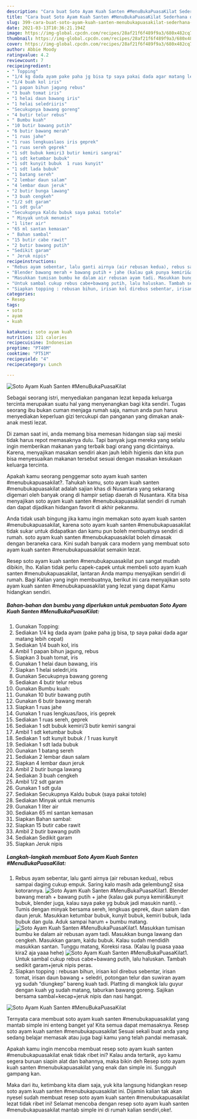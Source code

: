 ```yaml
---
description: "Cara buat Soto Ayam Kuah Santen #MenuBukaPuasaKilat Sederhana dan Mudah Dibuat"
title: "Cara buat Soto Ayam Kuah Santen #MenuBukaPuasaKilat Sederhana dan Mudah Dibuat"
slug: 399-cara-buat-soto-ayam-kuah-santen-menubukapuasakilat-sederhana-dan-mudah-dibuat
date: 2021-03-13T10:36:21.194Z
image: https://img-global.cpcdn.com/recipes/28af21f6f489f9a3/680x482cq70/soto-ayam-kuah-santen-menubukapuasakilat-foto-resep-utama.jpg
thumbnail: https://img-global.cpcdn.com/recipes/28af21f6f489f9a3/680x482cq70/soto-ayam-kuah-santen-menubukapuasakilat-foto-resep-utama.jpg
cover: https://img-global.cpcdn.com/recipes/28af21f6f489f9a3/680x482cq70/soto-ayam-kuah-santen-menubukapuasakilat-foto-resep-utama.jpg
author: Abbie Moody
ratingvalue: 4.2
reviewcount: 7
recipeingredient:
- " Topping"
- "1/4 kg dada ayam pake paha jg bisa tp saya pakai dada agar matang lebih cepat"
- "1/4 buah kol iris"
- "1 papan bihun jagung rebus"
- "3 buah tomat iris"
- "1 helai daun bawang iris"
- "1 helai seledriiris"
- "Secukupnya bawang goreng"
- "4 butir telur rebus"
- " Bumbu kuah"
- "10 butir bawang putih"
- "6 butir bawang merah"
- "1 ruas jahe"
- "1 ruas lengkuaslaos iris geprek"
- "1 ruas sereh geprek"
- "1 sdt bubuk kemiri3 butir kemiri sangrai"
- "1 sdt ketumbar bubuk"
- "1 sdt kunyit bubuk  1 ruas kunyit"
- "1 sdt lada bubuk"
- "1 batang sereh"
- "2 lembar daun salam"
- "4 lembar daun jeruk"
- "2 butir bunga lawang"
- "3 buah cengkeh"
- "1/2 sdt garam"
- "1 sdt gula"
- "Secukupnya Kaldu bubuk saya pakai totole"
- " Minyak untuk menumis"
- "1 liter air"
- "65 ml santan kemasan"
- " Bahan sambal"
- "15 butir cabe rawit"
- "2 butir bawang putih"
- "Sedikit garam"
- " Jeruk nipis"
recipeinstructions:
- "Rebus ayam sebentar, lalu ganti airnya (air rebusan kedua), rebus sampai daging cukup empuk. Saring kalo masih ada gelembung2 sisa kotorannya."
- "Blender bawang merah + bawang putih + jahe (kalau gak punya kemiri&amp;kunyit bubuk, blender juga, kalau saya pake yg bubuk jadi masukin nanti). Tumis dengan minyak bersama sereh, lengkuas geprek, daun salam dan daun jeruk. Masukkan ketumbar bubuk, kunyit bubuk, kemiri bubuk, lada bubuk dan gula. Aduk sampai harum + bumbu matang."
- "Masukkan tumisan bumbu ke dalam air rebusan ayam tadi. Masukkan bunga lawang dan cengkeh. Masukkan garam, kaldu bubuk. Kalau sudah mendidih masukkan santan. Tunggu matang, Koreksi rasa. (Kalau lg puasa yaaa kira2 aja yaaa hehe)"
- "Untuk sambal cukup rebus cabe+bawang putih, lalu haluskan. Tambah sedikit garam+jeruk nipis peras."
- "Siapkan topping : rebusan bihun, irisan kol direbus sebentar, irisan tomat, irisan daun bawang + seledri, potongan telur dan suwiran ayam yg sudah “diungkep” bareng kuah tadi. Platting di mangkok lalu guyur dengan kuah yg sudah matang, taburkan bawang goreng. Sajikan bersama sambal+kecap+jeruk nipis dan nasi hangat."
categories:
- Resep
tags:
- soto
- ayam
- kuah

katakunci: soto ayam kuah 
nutrition: 121 calories
recipecuisine: Indonesian
preptime: "PT40M"
cooktime: "PT51M"
recipeyield: "4"
recipecategory: Lunch

---
```



![Soto Ayam Kuah Santen #MenuBukaPuasaKilat](https://img-global.cpcdn.com/recipes/28af21f6f489f9a3/680x482cq70/soto-ayam-kuah-santen-menubukapuasakilat-foto-resep-utama.jpg)

Sebagai seorang istri, menyediakan panganan lezat kepada keluarga tercinta merupakan suatu hal yang menyenangkan bagi kita sendiri. Tugas seorang ibu bukan cuman menjaga rumah saja, namun anda pun harus menyediakan keperluan gizi tercukupi dan panganan yang dimakan anak-anak mesti lezat.

Di zaman  saat ini, anda memang bisa memesan hidangan siap saji meski tidak harus repot memasaknya dulu. Tapi banyak juga mereka yang selalu ingin memberikan makanan yang terbaik bagi orang yang dicintainya. Karena, menyajikan masakan sendiri akan jauh lebih higienis dan kita pun bisa menyesuaikan makanan tersebut sesuai dengan masakan kesukaan keluarga tercinta. 



Apakah kamu seorang penggemar soto ayam kuah santen #menubukapuasakilat?. Tahukah kamu, soto ayam kuah santen #menubukapuasakilat adalah sajian khas di Nusantara yang sekarang digemari oleh banyak orang di hampir setiap daerah di Nusantara. Kita bisa menyajikan soto ayam kuah santen #menubukapuasakilat sendiri di rumah dan dapat dijadikan hidangan favorit di akhir pekanmu.

Anda tidak usah bingung jika kamu ingin memakan soto ayam kuah santen #menubukapuasakilat, karena soto ayam kuah santen #menubukapuasakilat tidak sukar untuk didapatkan dan kamu pun boleh membuatnya sendiri di rumah. soto ayam kuah santen #menubukapuasakilat boleh dimasak dengan beraneka cara. Kini sudah banyak cara modern yang membuat soto ayam kuah santen #menubukapuasakilat semakin lezat.

Resep soto ayam kuah santen #menubukapuasakilat pun sangat mudah dibikin, lho. Kalian tidak perlu capek-capek untuk membeli soto ayam kuah santen #menubukapuasakilat, lantaran Anda mampu menyajikan sendiri di rumah. Bagi Kalian yang ingin membuatnya, berikut ini cara menyajikan soto ayam kuah santen #menubukapuasakilat yang lezat yang dapat Kamu hidangkan sendiri.

<!--inarticleads1-->

##### Bahan-bahan dan bumbu yang diperlukan untuk pembuatan Soto Ayam Kuah Santen #MenuBukaPuasaKilat:

1. Gunakan  Topping:
1. Sediakan 1/4 kg dada ayam (pake paha jg bisa, tp saya pakai dada agar matang lebih cepat)
1. Sediakan 1/4 buah kol, iris
1. Ambil 1 papan bihun jagung, rebus
1. Siapkan 3 buah tomat, iris
1. Gunakan 1 helai daun bawang, iris
1. Siapkan 1 helai seledri,iris
1. Gunakan Secukupnya bawang goreng
1. Sediakan 4 butir telur rebus
1. Gunakan  Bumbu kuah:
1. Gunakan 10 butir bawang putih
1. Gunakan 6 butir bawang merah
1. Siapkan 1 ruas jahe
1. Gunakan 1 ruas lengkuas/laos, iris geprek
1. Sediakan 1 ruas sereh, geprek
1. Sediakan 1 sdt bubuk kemiri/3 butir kemiri sangrai
1. Ambil 1 sdt ketumbar bubuk
1. Sediakan 1 sdt kunyit bubuk / 1 ruas kunyit
1. Sediakan 1 sdt lada bubuk
1. Gunakan 1 batang sereh
1. Sediakan 2 lembar daun salam
1. Siapkan 4 lembar daun jeruk
1. Ambil 2 butir bunga lawang
1. Sediakan 3 buah cengkeh
1. Ambil 1/2 sdt garam
1. Gunakan 1 sdt gula
1. Sediakan Secukupnya Kaldu bubuk (saya pakai totole)
1. Sediakan  Minyak untuk menumis
1. Gunakan 1 liter air
1. Sediakan 65 ml santan kemasan
1. Siapkan  Bahan sambal:
1. Siapkan 15 butir cabe rawit
1. Ambil 2 butir bawang putih
1. Sediakan Sedikit garam
1. Siapkan  Jeruk nipis




<!--inarticleads2-->

##### Langkah-langkah membuat Soto Ayam Kuah Santen #MenuBukaPuasaKilat:

1. Rebus ayam sebentar, lalu ganti airnya (air rebusan kedua), rebus sampai daging cukup empuk. Saring kalo masih ada gelembung2 sisa kotorannya.
<img src="//assets-global.cpcdn.com/assets/icons/button_play-2c75c40dde080a61004c1f40b05d8f140eaff45d7e9e6481dc71c63d2e7c4909.png" alt="Soto Ayam Kuah Santen #MenuBukaPuasaKilat">1. Blender bawang merah + bawang putih + jahe (kalau gak punya kemiri&amp;kunyit bubuk, blender juga, kalau saya pake yg bubuk jadi masukin nanti). - Tumis dengan minyak bersama sereh, lengkuas geprek, daun salam dan daun jeruk. Masukkan ketumbar bubuk, kunyit bubuk, kemiri bubuk, lada bubuk dan gula. Aduk sampai harum + bumbu matang.
<img src="//assets-global.cpcdn.com/assets/icons/button_play-2c75c40dde080a61004c1f40b05d8f140eaff45d7e9e6481dc71c63d2e7c4909.png" alt="Soto Ayam Kuah Santen #MenuBukaPuasaKilat">1. Masukkan tumisan bumbu ke dalam air rebusan ayam tadi. Masukkan bunga lawang dan cengkeh. Masukkan garam, kaldu bubuk. Kalau sudah mendidih masukkan santan. Tunggu matang, Koreksi rasa. (Kalau lg puasa yaaa kira2 aja yaaa hehe)
<img src="//assets-global.cpcdn.com/assets/icons/button_play-2c75c40dde080a61004c1f40b05d8f140eaff45d7e9e6481dc71c63d2e7c4909.png" alt="Soto Ayam Kuah Santen #MenuBukaPuasaKilat">1. Untuk sambal cukup rebus cabe+bawang putih, lalu haluskan. Tambah sedikit garam+jeruk nipis peras.
1. Siapkan topping : rebusan bihun, irisan kol direbus sebentar, irisan tomat, irisan daun bawang + seledri, potongan telur dan suwiran ayam yg sudah “diungkep” bareng kuah tadi. Platting di mangkok lalu guyur dengan kuah yg sudah matang, taburkan bawang goreng. Sajikan bersama sambal+kecap+jeruk nipis dan nasi hangat.
<img src="//assets-global.cpcdn.com/assets/icons/button_play-2c75c40dde080a61004c1f40b05d8f140eaff45d7e9e6481dc71c63d2e7c4909.png" alt="Soto Ayam Kuah Santen #MenuBukaPuasaKilat">



Ternyata cara membuat soto ayam kuah santen #menubukapuasakilat yang mantab simple ini enteng banget ya! Kita semua dapat memasaknya. Resep soto ayam kuah santen #menubukapuasakilat Sesuai sekali buat anda yang sedang belajar memasak atau juga bagi kamu yang telah pandai memasak.

Apakah kamu ingin mencoba membuat resep soto ayam kuah santen #menubukapuasakilat enak tidak ribet ini? Kalau anda tertarik, ayo kamu segera buruan siapin alat dan bahannya, maka bikin deh Resep soto ayam kuah santen #menubukapuasakilat yang enak dan simple ini. Sungguh gampang kan. 

Maka dari itu, ketimbang kita diam saja, yuk kita langsung hidangkan resep soto ayam kuah santen #menubukapuasakilat ini. Dijamin kalian tak akan nyesel sudah membuat resep soto ayam kuah santen #menubukapuasakilat lezat tidak ribet ini! Selamat mencoba dengan resep soto ayam kuah santen #menubukapuasakilat mantab simple ini di rumah kalian sendiri,oke!.

